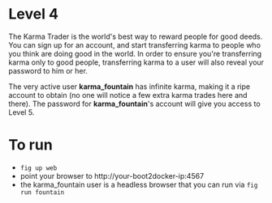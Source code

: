 # Level 4

The Karma Trader is the world's best way to reward people for good deeds. You
can sign up for an account, and start transferring karma to people who you
think are doing good in the world. In order to ensure you're transferring karma
only to good people, transferring karma to a user will also reveal your
password to him or her.

The very active user **karma_fountain** has infinite karma, making it a ripe
account to obtain (no one will notice a few extra karma trades here and there).
The password for **karma_fountain**'s account will give you access to Level 5.

# To run

- `fig up web`
- point your browser to http://your-boot2docker-ip:4567
- the karma_fountain user is a headless browser that you can run via `fig run fountain`


